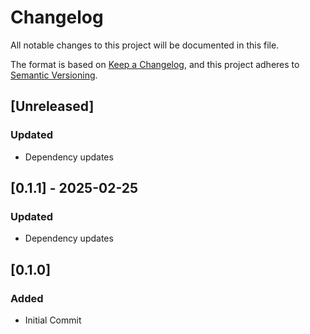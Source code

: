 # Changelog

All notable changes to this project will be documented in this file.

The format is based on [Keep a Changelog](https://keepachangelog.com/en/1.0.0/),
and this project adheres to [Semantic Versioning](https://semver.org/spec/v2.0.0.html).

## [Unreleased]

### Updated
- Dependency updates

## [0.1.1] - 2025-02-25

### Updated
- Dependency updates

## [0.1.0]

### Added
- Initial Commit
